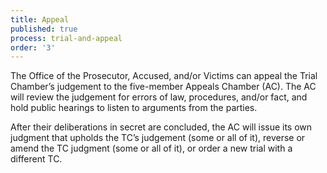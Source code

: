 ```yaml
---
title: Appeal
published: true
process: trial-and-appeal
order: '3'
---
```



The Office of the Prosecutor, Accused, and/or Victims can appeal the Trial Chamber’s judgement to the five-member Appeals Chamber (AC). The AC will review the judgement for errors of law, procedures, and/or fact, and hold public hearings to listen to arguments from the parties.&nbsp;

After their deliberations in secret are concluded, the AC will issue its own judgment that upholds the TC’s judgement (some or all of it), reverse or amend the TC judgment (some or all of it), or order a new trial with a different TC.&nbsp;